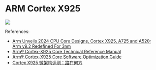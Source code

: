 # ARM Cortex X925

![](./cortex_x925.svg)

References:

- [Arm Unveils 2024 CPU Core Designs, Cortex X925, A725 and A520: Arm v9.2 Redefined For 3nm](https://www.anandtech.com/show/21399/arm-unveils-2024-cpu-core-designs-cortex-x925-a725-and-a520-arm-v9-2-redefined-for-3nm-/2)
- [Arm® Cortex-X925 Core Technical Reference Manual](https://developer.arm.com/documentation/102807/0001)
- [Arm® Cortex-X925 Core Software Optimization Guide](https://developer.arm.com/documentation/109842/latest/)
- [Cortex X925 微架构评测：路在何方](https://zhuanlan.zhihu.com/p/945571328)
